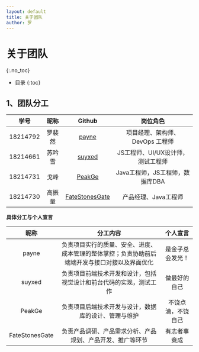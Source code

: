 ```yaml
---
layout: default
title: 关于团队
author: 罗
---
```


# 关于团队
{:.no_toc}

* 目录
{:toc}

## 1、团队分工

|学号|昵称|Github|岗位角色|
|:--:|:--:|:--:|:--:|
|18214792|罗裴然|[payne](https://github.com/micblo)|项目经理、架构师、DevOps 工程师|
|18214661|苏吟雪|[suyxed](https://github.com/suyxed)|JS工程师、UI/UX设计师，测试工程师|
|18214731|戈峰|[PeakGe](https://github.com/PeakGe)|Java工程师，JS工程师，数据库DBA|
|18214730|高振量|[FateStonesGate](https://github.com/FateStonesGate)|产品经理、Java工程师|

**具体分工与个人宣言**

|昵称|分工内容|个人宣言|
|:--:|:--:|:--:|
|payne|负责项目实行的质量、安全、进度、成本管理的整体掌控；负责协助前后端端开发与接口对接以及界面优化|是金子总会发光！|
|suyxed|负责项目前端技术开发和设计，包括视觉设计和前台代码的实现，测试工作|做最好的自己|
|PeakGe|负责项目后端技术开发与设计，数据库的设计、管理与维护|不饶点滴，不饶自己|
|FateStonesGate|负责产品调研、产品需求分析、产品规划、产品开发、推广等环节|有志者事竟成|
